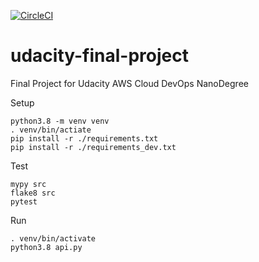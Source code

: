 [![CircleCI](https://circleci.com/gh/jskline/udacity-final-project/tree/master.svg?style=svg)](https://circleci.com/gh/jskline/udacity-final-project/tree/master)

# udacity-final-project
Final Project for Udacity AWS Cloud DevOps NanoDegree

Setup

    python3.8 -m venv venv
    . venv/bin/actiate
    pip install -r ./requirements.txt
    pip install -r ./requirements_dev.txt

Test

    mypy src
    flake8 src
    pytest

Run

    . venv/bin/activate
    python3.8 api.py